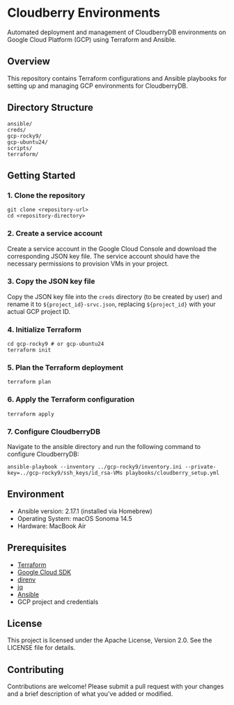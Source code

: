 # Cloudberry Environments

Automated deployment and management of CloudberryDB environments on Google Cloud Platform (GCP) using Terraform and Ansible.

## Overview

This repository contains Terraform configurations and Ansible playbooks for setting up and managing GCP environments for CloudberryDB.

## Directory Structure

```
ansible/
creds/
gcp-rocky9/
gcp-ubuntu24/
scripts/
terraform/
```

## Getting Started

### 1. Clone the repository

``` shell
git clone <repository-url>
cd <repository-directory>
```

### 2. Create a service account

Create a service account in the Google Cloud Console and download the corresponding JSON key file. The service account should have the necessary permissions to provision VMs in your project.

### 3. Copy the JSON key file

Copy the JSON key file into the `creds` directory (to be created by user) and rename it to `${project_id}-srvc.json`, replacing `${project_id}` with your actual GCP project ID.

### 4. Initialize Terraform

``` shell
cd gcp-rocky9 # or gcp-ubuntu24
terraform init
```

### 5. Plan the Terraform deployment

``` shell
terraform plan
```

### 6. Apply the Terraform configuration

``` shell
terraform apply
```

### 7. Configure CloudberryDB

Navigate to the ansible directory and run the following command to configure CloudberryDB:


``` shell
ansible-playbook --inventory ../gcp-rocky9/inventory.ini --private-key=../gcp-rocky9/ssh_keys/id_rsa-VMs playbooks/cloudberry_setup.yml
```

## Environment

* Ansible version: 2.17.1 (installed via Homebrew)
* Operating System: macOS Sonoma 14.5
* Hardware: MacBook Air

## Prerequisites

* [Terraform](https://www.terraform.io/downloads)
* [Google Cloud SDK](https://cloud.google.com/sdk/install)
* [direnv](https://direnv.net/docs/installation.html)
* [jq](https://stedolan.github.io/jq/download/)
* [Ansible](https://docs.ansible.com/ansible/latest/installation_guide/intro_installation.html)
* GCP project and credentials

## License

This project is licensed under the Apache License, Version 2.0. See the LICENSE file for details.

## Contributing

Contributions are welcome! Please submit a pull request with your changes and a brief description of what you've added or modified.
